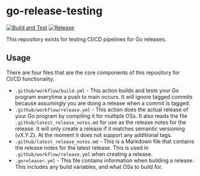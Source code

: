 # go-release-testing

[![Build and Test](https://github.com/engmtcdrm/go-release-testing/actions/workflows/build.yml/badge.svg)](https://github.com/engmtcdrm/go-release-testing/actions/workflows/build.yml)
[![Release](https://img.shields.io/github/v/release/engmtcdrm/go-release-testing.svg?label=Release)](https://github.com/engmtcdrm/go-release-testing/releases/latest)

This repository exists for testing CI/CD pipelines for Go releases.

## Usage

There are four files that are the core components of this repository for CI/CD functionality.

- `.github/workflow/build.yml` - This action builds and tests your Go program everytime a push to main occurs. It will ignore tagged commits because assumingly you are doing a release when a commit is tagged.
- `.github/workflow/release.yml` - This action does the actual release of your Go program by compiling it for multiple OSs. It also reads the file `.github/latest_release_notes.md` for use as the release notes for the release. It will only create a release if it matches semantic versioning (vX.Y.Z). At the moment it does not support any additional tags.
- `.github/latest_release_notes.md` - This is a Markdown file that contains the release notes for the latest release. This is used in `.github/workflow/release.yml` when creating a release.
- `.goreleaser.yml` - This file contains information when building a release. This includes any build variables, and what OSs to build for.
